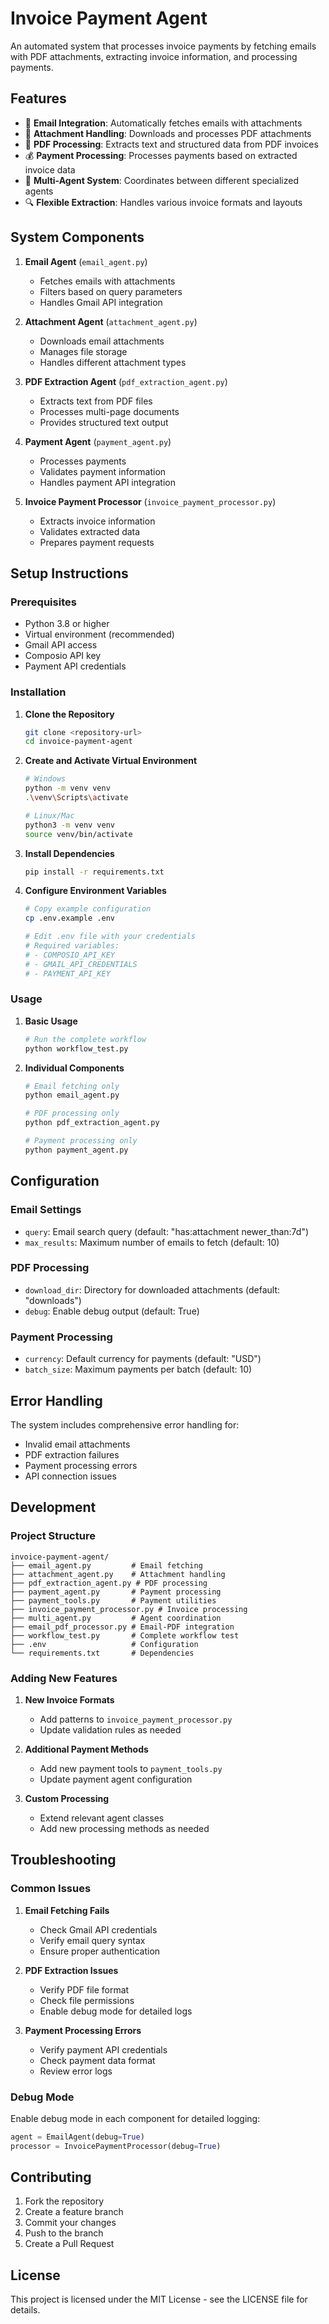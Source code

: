 # Invoice Payment Agent

An automated system that processes invoice payments by fetching emails with PDF attachments, extracting invoice information, and processing payments.

## Features

- 📧 **Email Integration**: Automatically fetches emails with attachments
- 📎 **Attachment Handling**: Downloads and processes PDF attachments
- 📄 **PDF Processing**: Extracts text and structured data from PDF invoices
- 💰 **Payment Processing**: Processes payments based on extracted invoice data
- 🤖 **Multi-Agent System**: Coordinates between different specialized agents
- 🔍 **Flexible Extraction**: Handles various invoice formats and layouts

## System Components

1. **Email Agent** (`email_agent.py`)
   - Fetches emails with attachments
   - Filters based on query parameters
   - Handles Gmail API integration

2. **Attachment Agent** (`attachment_agent.py`)
   - Downloads email attachments
   - Manages file storage
   - Handles different attachment types

3. **PDF Extraction Agent** (`pdf_extraction_agent.py`)
   - Extracts text from PDF files
   - Processes multi-page documents
   - Provides structured text output

4. **Payment Agent** (`payment_agent.py`)
   - Processes payments
   - Validates payment information
   - Handles payment API integration

5. **Invoice Payment Processor** (`invoice_payment_processor.py`)
   - Extracts invoice information
   - Validates extracted data
   - Prepares payment requests

## Setup Instructions

### Prerequisites

- Python 3.8 or higher
- Virtual environment (recommended)
- Gmail API access
- Composio API key
- Payment API credentials

### Installation

1. **Clone the Repository**
   ```bash
   git clone <repository-url>
   cd invoice-payment-agent
   ```

2. **Create and Activate Virtual Environment**
   ```bash
   # Windows
   python -m venv venv
   .\venv\Scripts\activate

   # Linux/Mac
   python3 -m venv venv
   source venv/bin/activate
   ```

3. **Install Dependencies**
   ```bash
   pip install -r requirements.txt
   ```

4. **Configure Environment Variables**
   ```bash
   # Copy example configuration
   cp .env.example .env

   # Edit .env file with your credentials
   # Required variables:
   # - COMPOSIO_API_KEY
   # - GMAIL_API_CREDENTIALS
   # - PAYMENT_API_KEY
   ```

### Usage

1. **Basic Usage**
   ```python
   # Run the complete workflow
   python workflow_test.py
   ```

2. **Individual Components**
   ```python
   # Email fetching only
   python email_agent.py

   # PDF processing only
   python pdf_extraction_agent.py

   # Payment processing only
   python payment_agent.py
   ```

## Configuration

### Email Settings
- `query`: Email search query (default: "has:attachment newer_than:7d")
- `max_results`: Maximum number of emails to fetch (default: 10)

### PDF Processing
- `download_dir`: Directory for downloaded attachments (default: "downloads")
- `debug`: Enable debug output (default: True)

### Payment Processing
- `currency`: Default currency for payments (default: "USD")
- `batch_size`: Maximum payments per batch (default: 10)

## Error Handling

The system includes comprehensive error handling for:
- Invalid email attachments
- PDF extraction failures
- Payment processing errors
- API connection issues

## Development

### Project Structure
```
invoice-payment-agent/
├── email_agent.py         # Email fetching
├── attachment_agent.py    # Attachment handling
├── pdf_extraction_agent.py # PDF processing
├── payment_agent.py       # Payment processing
├── payment_tools.py       # Payment utilities
├── invoice_payment_processor.py # Invoice processing
├── multi_agent.py         # Agent coordination
├── email_pdf_processor.py # Email-PDF integration
├── workflow_test.py       # Complete workflow test
├── .env                   # Configuration
└── requirements.txt       # Dependencies
```

### Adding New Features

1. **New Invoice Formats**
   - Add patterns to `invoice_payment_processor.py`
   - Update validation rules as needed

2. **Additional Payment Methods**
   - Add new payment tools to `payment_tools.py`
   - Update payment agent configuration

3. **Custom Processing**
   - Extend relevant agent classes
   - Add new processing methods as needed

## Troubleshooting

### Common Issues

1. **Email Fetching Fails**
   - Check Gmail API credentials
   - Verify email query syntax
   - Ensure proper authentication

2. **PDF Extraction Issues**
   - Verify PDF file format
   - Check file permissions
   - Enable debug mode for detailed logs

3. **Payment Processing Errors**
   - Verify payment API credentials
   - Check payment data format
   - Review error logs

### Debug Mode

Enable debug mode in each component for detailed logging:
```python
agent = EmailAgent(debug=True)
processor = InvoicePaymentProcessor(debug=True)
```

## Contributing

1. Fork the repository
2. Create a feature branch
3. Commit your changes
4. Push to the branch
5. Create a Pull Request

## License

This project is licensed under the MIT License - see the LICENSE file for details. 